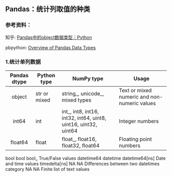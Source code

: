 ## Pandas：统计列取值的种类

### 参考资料：

知乎: [Pandas中的object数据类型｜Python](https://zhuanlan.zhihu.com/p/161073173)

pbpython: [Overview of Pandas Data Types](https://pbpython.com/pandas_dtypes.html)

### 1.统计单列数据

| Pandas dtype	| Python type	| NumPy type |	Usage |
| :---: | --- |--- |--- |
| object | str or mixed | string_, unicode_, mixed types | Text or mixed numeric and non-numeric values |
| int64	| int | int_, int8, int16, int32, int64, uint8, uint16, uint32, uint64 | Integer numbers |
| float64 | float | float_, float16, float32, float64 | Floating point numbers |
bool	bool	bool_	True/False values
datetime64	datetime	datetime64[ns]	Date and time values
timedelta[ns]	NA	NA	Differences between two datetimes
category	NA	NA	Finite list of text values

